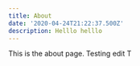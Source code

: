 ```yaml
---
title: About
date: '2020-04-24T21:22:37.500Z'
description: Helllo helllo
---
```

This is the about page. Testing edit T